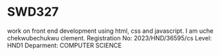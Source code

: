 # SWD327
work on front end development using html, css and javascript. I am uche chekwubechukwu clement. Registration No: 2023/HND/36595/cs Level: HND1 Deparment: COMPUTER SCIENCE
